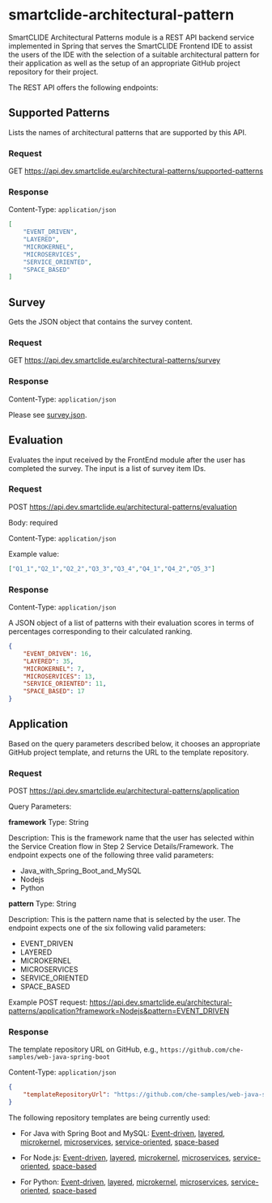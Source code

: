 # smartclide-architectural-pattern

SmartCLIDE Architectural Patterns module is a REST API backend service implemented in Spring that serves the SmartCLIDE Frontend IDE to assist the users of the IDE with the selection of a suitable architectural pattern for their application as well as the setup of an appropriate GitHub project repository for their project.

The REST API offers the following endpoints:

## Supported Patterns

Lists the names of architectural patterns that are supported by this API.

### Request

GET https://api.dev.smartclide.eu/architectural-patterns/supported-patterns

### Response

Content-Type: `application/json`

```json
[
    "EVENT_DRIVEN",
    "LAYERED",
    "MICROKERNEL",
    "MICROSERVICES",
    "SERVICE_ORIENTED",
    "SPACE_BASED"
]
```

## Survey

Gets the JSON object that contains the survey content.

### Request

GET https://api.dev.smartclide.eu/architectural-patterns/survey

### Response

Content-Type: `application/json`

Please see [survey.json](src/main/resources/jsonfiles/survey.json).

## Evaluation

Evaluates the input received by the FrontEnd module after the user has completed the survey. The input is a list of survey item IDs.

### Request

POST https://api.dev.smartclide.eu/architectural-patterns/evaluation

Body: required

Content-Type: `application/json`

Example value:

```json
["Q1_1","Q2_1","Q2_2","Q3_3","Q3_4","Q4_1","Q4_2","Q5_3"]
```
 
### Response

Content-Type: `application/json`

A JSON object of a list of patterns with their evaluation scores in terms of percentages corresponding to their calculated ranking.

```json
{
    "EVENT_DRIVEN": 16, 
    "LAYERED": 35,
    "MICROKERNEL": 7,
    "MICROSERVICES": 13,
    "SERVICE_ORIENTED": 11,
    "SPACE_BASED": 17
}
```

## Application

Based on the query parameters described below, it chooses an appropriate GitHub project template, and returns the URL to the template repository.

### Request

POST  https://api.dev.smartclide.eu/architectural-patterns/application 

Query Parameters:

**framework**
Type: String

Description: This is the framework name that the user has selected within the Service Creation flow in Step 2 Service Details/Framework. The endpoint expects one of the following three valid parameters:

- Java_with_Spring_Boot_and_MySQL
- Nodejs
- Python

**pattern**
Type: String

Description: This is the pattern name that is selected by the user. The endpoint expects one of the six following valid parameters:

- EVENT_DRIVEN
- LAYERED
- MICROKERNEL
- MICROSERVICES
- SERVICE_ORIENTED 
- SPACE_BASED

Example POST request: https://api.dev.smartclide.eu/architectural-patterns/application?framework=Nodejs&pattern=EVENT_DRIVEN

### Response 

The template repository URL on GitHub, e.g., `https://github.com/che-samples/web-java-spring-boot`

Content-Type: `application/json`

```json
{
    "templateRepositoryUrl": "https://github.com/che-samples/web-java-spring-boot"
}
```

The following repository templates are being currently used:

- For Java with Spring Boot and MySQL: [Event-driven](https://github.com/horozal/event-driven-java-spring-boot-mysql), [layered](https://github.com/horozal/layered-architecture-java-spring-boot-mysql), [microkernel](https://github.com/horozal/microkernel-spring-boot-mysql), [microservices](https://github.com/horozal/microservices-java-spring-boot-mysql), [service-oriented](https://github.com/horozal/service-oriented-java-spring-boot-mysql), [space-based](https://github.com/horozal/space-based-spring-boot-mysql)

- For Node.js: [Event-driven](https://github.com/horozal/event-driven-nodejs), [layered](https://github.com/horozal/layered-architecture-nodejs), [microkernel](https://github.com/horozal/microkernel-nodejs), [microservices](https://github.com/horozal/microservices-nodejs), [service-oriented](https://github.com/horozal/service-oriented-nodejs), [space-based](https://github.com/horozal/space-based-nodejs)

- For Python: [Event-driven](https://github.com/horozal/event-driven-python), [layered](https://github.com/horozal/layered-architecture-python), [microkernel](https://github.com/horozal/microkernel-python), [microservices](https://github.com/horozal/microservices-python), [service-oriented](https://github.com/horozal/service-oriented-python), [space-based](https://github.com/horozal/space-based-python)
